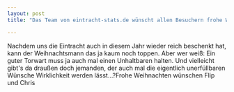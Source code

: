 ```yaml
---
layout: post
title: "Das Team von eintracht-stats.de wünscht allen Besuchern frohe Weihnachten!"

---
```


Nachdem uns die Eintracht auch in diesem Jahr wieder reich beschenkt hat, kann der Weihnachtsmann das ja kaum noch toppen. Aber wer weiß: Ein guter Torwart muss ja auch mal einen Unhaltbaren halten. Und vielleicht gibt's da draußen doch jemanden, der auch mal die eigentlich unerfüllbaren Wünsche Wirklichkeit werden lässt...?Frohe Weihnachten wünschen Flip und Chris


